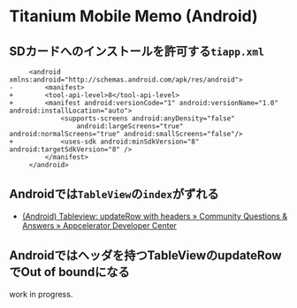 Titanium Mobile Memo (Android)
====


SDカードへのインストールを許可する`tiapp.xml`
----

         <android xmlns:android="http://schemas.android.com/apk/res/android">
    -        <manifest>
    +        <tool-api-level>8</tool-api-level>
    +        <manifest android:versionCode="1" android:versionName="1.0" android:installLocation="auto">
                 <supports-screens android:anyDensity="false"
                     android:largeScreens="true" android:normalScreens="true" android:smallScreens="false"/>
    +            <uses-sdk android:minSdkVersion="8" android:targetSdkVersion="8" />
             </manifest>
         </android>


Androidでは`TableView`の`index`がずれる
----

* [(Android) Tableview: updateRow with headers » Community Questions &amp; Answers » Appcelerator Developer Center](http://developer.appcelerator.com/question/10131/android-tableview-updaterow-with-headers)


Androidではヘッダを持つTableViewのupdateRowでOut of boundになる
----

work in progress.

